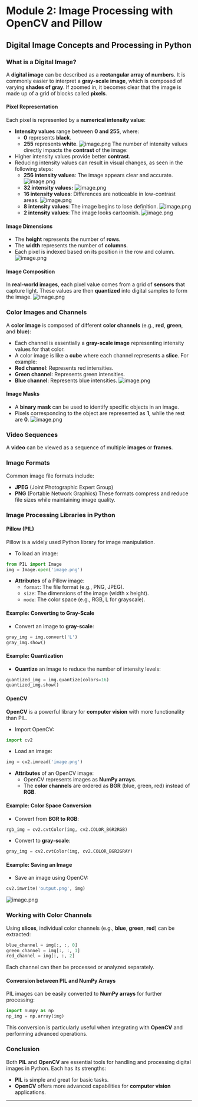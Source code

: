 

# Module 2: Image Processing with OpenCV and Pillow
## Digital Image Concepts and Processing in Python
### What is a Digital Image?
A **digital image** can be described as a **rectangular array of numbers**. It is commonly easier to interpret a **gray-scale image**, which is composed of varying **shades of gray**. If zoomed in, it becomes clear that the image is made up of a grid of blocks called **pixels**.
#### Pixel Representation
Each pixel is represented by a **numerical intensity value**:
- **Intensity values** range between **0 and 255**, where:
	- **0** represents **black**.
	- **255** represents **white**.
![image.png](https://prod-files-secure.s3.us-west-2.amazonaws.com/03e82b26-cccb-4906-bb56-adabcbdc0655/fa1bb4aa-313a-44c2-a7b3-7fa4a8432b08/image.png?X-Amz-Algorithm=AWS4-HMAC-SHA256&X-Amz-Content-Sha256=UNSIGNED-PAYLOAD&X-Amz-Credential=ASIAZI2LB466ZKCOSOAG%2F20250129%2Fus-west-2%2Fs3%2Faws4_request&X-Amz-Date=20250129T151510Z&X-Amz-Expires=3600&X-Amz-Security-Token=IQoJb3JpZ2luX2VjEIf%2F%2F%2F%2F%2F%2F%2F%2F%2F%2FwEaCXVzLXdlc3QtMiJGMEQCIBoWhaa%2B3RceC6F0KOXAnwwUckKyqatKb51QtAXXNrHwAiB%2Bj994bGX10GuetkP6qX6DF8g3HiddpeCpENwfNxZ5PSqIBAiQ%2F%2F%2F%2F%2F%2F%2F%2F%2F%2F8BEAAaDDYzNzQyMzE4MzgwNSIMMnXBvvTIuwsIAW91KtwDjoZD%2F0qk9C3sb8UrMPtQzZPcA8iG7s0nAaUJx%2BUmWxlhJTHJujqZGAoKleoDT4ZX1Jnk7o%2Fruq7Tl4FUuXB0kTkU6Zi7%2B0h8Dkv1D4uTiR1HKznVTsbvipVzxXdZ0BlJqkX%2FOgZgzFDAkUAxwp%2BJbv4DD6zi7ltdC7UY3eKpZV1fdMAX4CtZHxyn5dASdNo1P6svHvTRgzb4jdHAaF1XHdHTdGg0CvOOdrUeKp0qp5qc%2Fd1ezEcM2NmhjDoqbijRFJ0BXX4cooRY74hX04ReM9PRzL77EOVzEBFtX8m4euIKudYDsj5yY%2FRtUKzziUZApP8tMtjRhubdLYERV4PwfEhtgD5ldZPF%2Bj21cP7JhZB5%2FPWDySRJIwCgEZ8E4wLaoHnXx2zvv29POW9QDPOKBLuqIzbnArRtVunLVaavhk%2Bn2VWfboo3jeQc2qYMD7clDSQ68l0STo9CXhUc3tOQR64xTpcxVc8n8mg4ANAIybwcs5Sec4L9t6nY1QvLFQZ%2BxVXVsDlKxq3oN1xQ8djgnh54UnjSK%2B%2Figqasagbn0Dob%2Fx0Osc34bUvtY7jiYYp1PX0zwODOXx6xaELopdHQrTQaE3ta%2BeiZKGV%2B39jvRz59UyJ%2FvWytjIwo6Ncw7IPpvAY6pgHiGiUtNv5X7Pheb7YjxEIHILCDQ%2BcZVOP6PrM0X3Lu64zn82ppz%2BF6D5Si2ZElNF2Xv11R6mTWcP79TJLfc9vl5pHFI5KC%2BbrBGfDI5vktxbjhryfQLF1s3gY1bclsI1llCLqthTGtJT92QXhF1HF3vljLzLl6P7%2B5C1Q3TwpHdgJk4AJ388jtkGEbZPv7CBgh8Sw9vnp0LvT%2BHZ5Ghzwfy6WMZGIh&X-Amz-Signature=38bc9397b22bb7921c48ca3b85b36a527437e98219ba558ce34138149fc5aaf7&X-Amz-SignedHeaders=host&x-id=GetObject)
The number of intensity values directly impacts the **contrast** of the image:
- Higher intensity values provide better **contrast**.
- Reducing intensity values can result in visual changes, as seen in the following steps:
	- **256 intensity values**: The image appears clear and accurate.
![image.png](https://prod-files-secure.s3.us-west-2.amazonaws.com/03e82b26-cccb-4906-bb56-adabcbdc0655/0de7dfb4-99dc-4b87-8932-5165b3c3b775/image.png?X-Amz-Algorithm=AWS4-HMAC-SHA256&X-Amz-Content-Sha256=UNSIGNED-PAYLOAD&X-Amz-Credential=ASIAZI2LB466UIXEOYBD%2F20250129%2Fus-west-2%2Fs3%2Faws4_request&X-Amz-Date=20250129T151510Z&X-Amz-Expires=3600&X-Amz-Security-Token=IQoJb3JpZ2luX2VjEIf%2F%2F%2F%2F%2F%2F%2F%2F%2F%2FwEaCXVzLXdlc3QtMiJIMEYCIQDPPiHMTf5SZUiw9E7927uswjM%2FFe2JE2tjJPZcCRpJawIhAN38FZVVneOI9Moyu5bHHVmk6d3W25KFflugrXqtBJtgKogECJD%2F%2F%2F%2F%2F%2F%2F%2F%2F%2FwEQABoMNjM3NDIzMTgzODA1Igxmuche6gq%2BdCS3snkq3AMhr7YSuaZF1uko6Om0hAgoWlR%2FprO0a6mnjuTJ46WcycCs44DYmPxU5Li1HAIBXY4AAhiJ%2FvNXAtdJn3pUP3kRe%2FcLRvT5c32z7YYDjNRCzcNQVgAudRk8bjkUhaxxCpt0tH6w6L7q8OXxfjbhmFCv3MdZj4dyBZP1mPLWIQc7e%2FqlohDOVlUnwqXBc9mCriduuwfYGnKIh5Gpx4DBNqkiU4fsyKMP8arVEd73jrtCKCuG2fUO3%2BfDGvzWLLmej8xdxUtl79fHN8aW7D%2Fjc397xO7nMIORPabKXq5N0MEYwCSsMc9CRI8FReefap8fHYWL3wksjXfonm3iIujy2U1EkifD0GE3zAGoAM4icJSE%2Fwx%2F3UCUbUBz3rmCkpPIxSOsEspoPfaUKvuSZOSQ5TYNBQoP5qC%2BgXVo1NqLCkSUSo%2Fgjp3ZpsDV0ylUKjPfR0wFjrISwcrkyGHgpS9O6%2B%2BJ1suPq94dpF1qfinNQJcfqt1VaoLNuod4st6%2FP6bH5lA3mztku2KgReOMr6pMdhghxCFPkVuzs5v0QXdhgFUs9kyVexs1yA8OM9ZDF7krb1HtGPqlu%2FClQBg0rAxF3VgHcg69W70dyS6IQ%2BWfaAEfYBDErSdjXA5zTFGO1TCGhOm8BjqkAeV9r%2FeIslQn4WiVJapcRXcCgNGEnVOmywv22Xi3QTDbW4jLS9oGrnDbF2fG1m9OK7fuLTUDNIgn8GI76pDt0hQszqrdp5gjm0BN%2B0zXQwOn2yJkG0WzfXMmCF02cPd2viO4SletdytUKnBRd%2BW88oE39q%2FJd64YIm9QZ7tolfVwpLJm%2F3R3yH1DIU7fjqySeUFdfNwL2rPPAt0CT8M5agalvhMh&X-Amz-Signature=7a316657f9d86c0401e79db49d38c5b6dc7506f24ade8cb6b7ef7fc2133406af&X-Amz-SignedHeaders=host&x-id=GetObject)
	- **32 intensity values:**
![image.png](https://prod-files-secure.s3.us-west-2.amazonaws.com/03e82b26-cccb-4906-bb56-adabcbdc0655/7eb81f08-b190-4c5a-ba2b-2a498a15b2c4/image.png?X-Amz-Algorithm=AWS4-HMAC-SHA256&X-Amz-Content-Sha256=UNSIGNED-PAYLOAD&X-Amz-Credential=ASIAZI2LB466UIXEOYBD%2F20250129%2Fus-west-2%2Fs3%2Faws4_request&X-Amz-Date=20250129T151510Z&X-Amz-Expires=3600&X-Amz-Security-Token=IQoJb3JpZ2luX2VjEIf%2F%2F%2F%2F%2F%2F%2F%2F%2F%2FwEaCXVzLXdlc3QtMiJIMEYCIQDPPiHMTf5SZUiw9E7927uswjM%2FFe2JE2tjJPZcCRpJawIhAN38FZVVneOI9Moyu5bHHVmk6d3W25KFflugrXqtBJtgKogECJD%2F%2F%2F%2F%2F%2F%2F%2F%2F%2FwEQABoMNjM3NDIzMTgzODA1Igxmuche6gq%2BdCS3snkq3AMhr7YSuaZF1uko6Om0hAgoWlR%2FprO0a6mnjuTJ46WcycCs44DYmPxU5Li1HAIBXY4AAhiJ%2FvNXAtdJn3pUP3kRe%2FcLRvT5c32z7YYDjNRCzcNQVgAudRk8bjkUhaxxCpt0tH6w6L7q8OXxfjbhmFCv3MdZj4dyBZP1mPLWIQc7e%2FqlohDOVlUnwqXBc9mCriduuwfYGnKIh5Gpx4DBNqkiU4fsyKMP8arVEd73jrtCKCuG2fUO3%2BfDGvzWLLmej8xdxUtl79fHN8aW7D%2Fjc397xO7nMIORPabKXq5N0MEYwCSsMc9CRI8FReefap8fHYWL3wksjXfonm3iIujy2U1EkifD0GE3zAGoAM4icJSE%2Fwx%2F3UCUbUBz3rmCkpPIxSOsEspoPfaUKvuSZOSQ5TYNBQoP5qC%2BgXVo1NqLCkSUSo%2Fgjp3ZpsDV0ylUKjPfR0wFjrISwcrkyGHgpS9O6%2B%2BJ1suPq94dpF1qfinNQJcfqt1VaoLNuod4st6%2FP6bH5lA3mztku2KgReOMr6pMdhghxCFPkVuzs5v0QXdhgFUs9kyVexs1yA8OM9ZDF7krb1HtGPqlu%2FClQBg0rAxF3VgHcg69W70dyS6IQ%2BWfaAEfYBDErSdjXA5zTFGO1TCGhOm8BjqkAeV9r%2FeIslQn4WiVJapcRXcCgNGEnVOmywv22Xi3QTDbW4jLS9oGrnDbF2fG1m9OK7fuLTUDNIgn8GI76pDt0hQszqrdp5gjm0BN%2B0zXQwOn2yJkG0WzfXMmCF02cPd2viO4SletdytUKnBRd%2BW88oE39q%2FJd64YIm9QZ7tolfVwpLJm%2F3R3yH1DIU7fjqySeUFdfNwL2rPPAt0CT8M5agalvhMh&X-Amz-Signature=b3273ebd89c702cb0b26520a44a4842ad5211c1614ebce629ac30b515bed85f8&X-Amz-SignedHeaders=host&x-id=GetObject)
	- **16 intensity values**: Differences are noticeable in low-contrast areas.
![image.png](https://prod-files-secure.s3.us-west-2.amazonaws.com/03e82b26-cccb-4906-bb56-adabcbdc0655/6bf56d44-9a14-4b7b-98c2-1f00b8630f0c/image.png?X-Amz-Algorithm=AWS4-HMAC-SHA256&X-Amz-Content-Sha256=UNSIGNED-PAYLOAD&X-Amz-Credential=ASIAZI2LB466UIXEOYBD%2F20250129%2Fus-west-2%2Fs3%2Faws4_request&X-Amz-Date=20250129T151510Z&X-Amz-Expires=3600&X-Amz-Security-Token=IQoJb3JpZ2luX2VjEIf%2F%2F%2F%2F%2F%2F%2F%2F%2F%2FwEaCXVzLXdlc3QtMiJIMEYCIQDPPiHMTf5SZUiw9E7927uswjM%2FFe2JE2tjJPZcCRpJawIhAN38FZVVneOI9Moyu5bHHVmk6d3W25KFflugrXqtBJtgKogECJD%2F%2F%2F%2F%2F%2F%2F%2F%2F%2FwEQABoMNjM3NDIzMTgzODA1Igxmuche6gq%2BdCS3snkq3AMhr7YSuaZF1uko6Om0hAgoWlR%2FprO0a6mnjuTJ46WcycCs44DYmPxU5Li1HAIBXY4AAhiJ%2FvNXAtdJn3pUP3kRe%2FcLRvT5c32z7YYDjNRCzcNQVgAudRk8bjkUhaxxCpt0tH6w6L7q8OXxfjbhmFCv3MdZj4dyBZP1mPLWIQc7e%2FqlohDOVlUnwqXBc9mCriduuwfYGnKIh5Gpx4DBNqkiU4fsyKMP8arVEd73jrtCKCuG2fUO3%2BfDGvzWLLmej8xdxUtl79fHN8aW7D%2Fjc397xO7nMIORPabKXq5N0MEYwCSsMc9CRI8FReefap8fHYWL3wksjXfonm3iIujy2U1EkifD0GE3zAGoAM4icJSE%2Fwx%2F3UCUbUBz3rmCkpPIxSOsEspoPfaUKvuSZOSQ5TYNBQoP5qC%2BgXVo1NqLCkSUSo%2Fgjp3ZpsDV0ylUKjPfR0wFjrISwcrkyGHgpS9O6%2B%2BJ1suPq94dpF1qfinNQJcfqt1VaoLNuod4st6%2FP6bH5lA3mztku2KgReOMr6pMdhghxCFPkVuzs5v0QXdhgFUs9kyVexs1yA8OM9ZDF7krb1HtGPqlu%2FClQBg0rAxF3VgHcg69W70dyS6IQ%2BWfaAEfYBDErSdjXA5zTFGO1TCGhOm8BjqkAeV9r%2FeIslQn4WiVJapcRXcCgNGEnVOmywv22Xi3QTDbW4jLS9oGrnDbF2fG1m9OK7fuLTUDNIgn8GI76pDt0hQszqrdp5gjm0BN%2B0zXQwOn2yJkG0WzfXMmCF02cPd2viO4SletdytUKnBRd%2BW88oE39q%2FJd64YIm9QZ7tolfVwpLJm%2F3R3yH1DIU7fjqySeUFdfNwL2rPPAt0CT8M5agalvhMh&X-Amz-Signature=fa85ed1fddfdba9b70f14e263defe70a5795de7ab22e1bf1574e7ca04233d4fc&X-Amz-SignedHeaders=host&x-id=GetObject)
	- **8 intensity values**: The image begins to lose definition.
![image.png](https://prod-files-secure.s3.us-west-2.amazonaws.com/03e82b26-cccb-4906-bb56-adabcbdc0655/cca05878-ca1a-43e0-8bec-1d146756f9ae/image.png?X-Amz-Algorithm=AWS4-HMAC-SHA256&X-Amz-Content-Sha256=UNSIGNED-PAYLOAD&X-Amz-Credential=ASIAZI2LB466UIXEOYBD%2F20250129%2Fus-west-2%2Fs3%2Faws4_request&X-Amz-Date=20250129T151510Z&X-Amz-Expires=3600&X-Amz-Security-Token=IQoJb3JpZ2luX2VjEIf%2F%2F%2F%2F%2F%2F%2F%2F%2F%2FwEaCXVzLXdlc3QtMiJIMEYCIQDPPiHMTf5SZUiw9E7927uswjM%2FFe2JE2tjJPZcCRpJawIhAN38FZVVneOI9Moyu5bHHVmk6d3W25KFflugrXqtBJtgKogECJD%2F%2F%2F%2F%2F%2F%2F%2F%2F%2FwEQABoMNjM3NDIzMTgzODA1Igxmuche6gq%2BdCS3snkq3AMhr7YSuaZF1uko6Om0hAgoWlR%2FprO0a6mnjuTJ46WcycCs44DYmPxU5Li1HAIBXY4AAhiJ%2FvNXAtdJn3pUP3kRe%2FcLRvT5c32z7YYDjNRCzcNQVgAudRk8bjkUhaxxCpt0tH6w6L7q8OXxfjbhmFCv3MdZj4dyBZP1mPLWIQc7e%2FqlohDOVlUnwqXBc9mCriduuwfYGnKIh5Gpx4DBNqkiU4fsyKMP8arVEd73jrtCKCuG2fUO3%2BfDGvzWLLmej8xdxUtl79fHN8aW7D%2Fjc397xO7nMIORPabKXq5N0MEYwCSsMc9CRI8FReefap8fHYWL3wksjXfonm3iIujy2U1EkifD0GE3zAGoAM4icJSE%2Fwx%2F3UCUbUBz3rmCkpPIxSOsEspoPfaUKvuSZOSQ5TYNBQoP5qC%2BgXVo1NqLCkSUSo%2Fgjp3ZpsDV0ylUKjPfR0wFjrISwcrkyGHgpS9O6%2B%2BJ1suPq94dpF1qfinNQJcfqt1VaoLNuod4st6%2FP6bH5lA3mztku2KgReOMr6pMdhghxCFPkVuzs5v0QXdhgFUs9kyVexs1yA8OM9ZDF7krb1HtGPqlu%2FClQBg0rAxF3VgHcg69W70dyS6IQ%2BWfaAEfYBDErSdjXA5zTFGO1TCGhOm8BjqkAeV9r%2FeIslQn4WiVJapcRXcCgNGEnVOmywv22Xi3QTDbW4jLS9oGrnDbF2fG1m9OK7fuLTUDNIgn8GI76pDt0hQszqrdp5gjm0BN%2B0zXQwOn2yJkG0WzfXMmCF02cPd2viO4SletdytUKnBRd%2BW88oE39q%2FJd64YIm9QZ7tolfVwpLJm%2F3R3yH1DIU7fjqySeUFdfNwL2rPPAt0CT8M5agalvhMh&X-Amz-Signature=b9ab23b72af5757d0866289f4a876c5f905909a97aa938f626e7f9071d66e96d&X-Amz-SignedHeaders=host&x-id=GetObject)
	- **2 intensity values**: The image looks cartoonish.
![image.png](https://prod-files-secure.s3.us-west-2.amazonaws.com/03e82b26-cccb-4906-bb56-adabcbdc0655/12da64d7-6b97-44e0-bc2c-52b9c47ce212/image.png?X-Amz-Algorithm=AWS4-HMAC-SHA256&X-Amz-Content-Sha256=UNSIGNED-PAYLOAD&X-Amz-Credential=ASIAZI2LB466UIXEOYBD%2F20250129%2Fus-west-2%2Fs3%2Faws4_request&X-Amz-Date=20250129T151510Z&X-Amz-Expires=3600&X-Amz-Security-Token=IQoJb3JpZ2luX2VjEIf%2F%2F%2F%2F%2F%2F%2F%2F%2F%2FwEaCXVzLXdlc3QtMiJIMEYCIQDPPiHMTf5SZUiw9E7927uswjM%2FFe2JE2tjJPZcCRpJawIhAN38FZVVneOI9Moyu5bHHVmk6d3W25KFflugrXqtBJtgKogECJD%2F%2F%2F%2F%2F%2F%2F%2F%2F%2FwEQABoMNjM3NDIzMTgzODA1Igxmuche6gq%2BdCS3snkq3AMhr7YSuaZF1uko6Om0hAgoWlR%2FprO0a6mnjuTJ46WcycCs44DYmPxU5Li1HAIBXY4AAhiJ%2FvNXAtdJn3pUP3kRe%2FcLRvT5c32z7YYDjNRCzcNQVgAudRk8bjkUhaxxCpt0tH6w6L7q8OXxfjbhmFCv3MdZj4dyBZP1mPLWIQc7e%2FqlohDOVlUnwqXBc9mCriduuwfYGnKIh5Gpx4DBNqkiU4fsyKMP8arVEd73jrtCKCuG2fUO3%2BfDGvzWLLmej8xdxUtl79fHN8aW7D%2Fjc397xO7nMIORPabKXq5N0MEYwCSsMc9CRI8FReefap8fHYWL3wksjXfonm3iIujy2U1EkifD0GE3zAGoAM4icJSE%2Fwx%2F3UCUbUBz3rmCkpPIxSOsEspoPfaUKvuSZOSQ5TYNBQoP5qC%2BgXVo1NqLCkSUSo%2Fgjp3ZpsDV0ylUKjPfR0wFjrISwcrkyGHgpS9O6%2B%2BJ1suPq94dpF1qfinNQJcfqt1VaoLNuod4st6%2FP6bH5lA3mztku2KgReOMr6pMdhghxCFPkVuzs5v0QXdhgFUs9kyVexs1yA8OM9ZDF7krb1HtGPqlu%2FClQBg0rAxF3VgHcg69W70dyS6IQ%2BWfaAEfYBDErSdjXA5zTFGO1TCGhOm8BjqkAeV9r%2FeIslQn4WiVJapcRXcCgNGEnVOmywv22Xi3QTDbW4jLS9oGrnDbF2fG1m9OK7fuLTUDNIgn8GI76pDt0hQszqrdp5gjm0BN%2B0zXQwOn2yJkG0WzfXMmCF02cPd2viO4SletdytUKnBRd%2BW88oE39q%2FJd64YIm9QZ7tolfVwpLJm%2F3R3yH1DIU7fjqySeUFdfNwL2rPPAt0CT8M5agalvhMh&X-Amz-Signature=8f386271d9ec2479b5941ccb4930b8711ac3b9be897f0d6b1652874f00c88447&X-Amz-SignedHeaders=host&x-id=GetObject)
#### Image Dimensions
- The **height** represents the number of **rows**.
- The **width** represents the number of **columns**.
- Each pixel is indexed based on its position in the row and column.
![image.png](https://prod-files-secure.s3.us-west-2.amazonaws.com/03e82b26-cccb-4906-bb56-adabcbdc0655/ff056335-e79e-4491-b508-30cd45b6c194/image.png?X-Amz-Algorithm=AWS4-HMAC-SHA256&X-Amz-Content-Sha256=UNSIGNED-PAYLOAD&X-Amz-Credential=ASIAZI2LB466ZKCOSOAG%2F20250129%2Fus-west-2%2Fs3%2Faws4_request&X-Amz-Date=20250129T151510Z&X-Amz-Expires=3600&X-Amz-Security-Token=IQoJb3JpZ2luX2VjEIf%2F%2F%2F%2F%2F%2F%2F%2F%2F%2FwEaCXVzLXdlc3QtMiJGMEQCIBoWhaa%2B3RceC6F0KOXAnwwUckKyqatKb51QtAXXNrHwAiB%2Bj994bGX10GuetkP6qX6DF8g3HiddpeCpENwfNxZ5PSqIBAiQ%2F%2F%2F%2F%2F%2F%2F%2F%2F%2F8BEAAaDDYzNzQyMzE4MzgwNSIMMnXBvvTIuwsIAW91KtwDjoZD%2F0qk9C3sb8UrMPtQzZPcA8iG7s0nAaUJx%2BUmWxlhJTHJujqZGAoKleoDT4ZX1Jnk7o%2Fruq7Tl4FUuXB0kTkU6Zi7%2B0h8Dkv1D4uTiR1HKznVTsbvipVzxXdZ0BlJqkX%2FOgZgzFDAkUAxwp%2BJbv4DD6zi7ltdC7UY3eKpZV1fdMAX4CtZHxyn5dASdNo1P6svHvTRgzb4jdHAaF1XHdHTdGg0CvOOdrUeKp0qp5qc%2Fd1ezEcM2NmhjDoqbijRFJ0BXX4cooRY74hX04ReM9PRzL77EOVzEBFtX8m4euIKudYDsj5yY%2FRtUKzziUZApP8tMtjRhubdLYERV4PwfEhtgD5ldZPF%2Bj21cP7JhZB5%2FPWDySRJIwCgEZ8E4wLaoHnXx2zvv29POW9QDPOKBLuqIzbnArRtVunLVaavhk%2Bn2VWfboo3jeQc2qYMD7clDSQ68l0STo9CXhUc3tOQR64xTpcxVc8n8mg4ANAIybwcs5Sec4L9t6nY1QvLFQZ%2BxVXVsDlKxq3oN1xQ8djgnh54UnjSK%2B%2Figqasagbn0Dob%2Fx0Osc34bUvtY7jiYYp1PX0zwODOXx6xaELopdHQrTQaE3ta%2BeiZKGV%2B39jvRz59UyJ%2FvWytjIwo6Ncw7IPpvAY6pgHiGiUtNv5X7Pheb7YjxEIHILCDQ%2BcZVOP6PrM0X3Lu64zn82ppz%2BF6D5Si2ZElNF2Xv11R6mTWcP79TJLfc9vl5pHFI5KC%2BbrBGfDI5vktxbjhryfQLF1s3gY1bclsI1llCLqthTGtJT92QXhF1HF3vljLzLl6P7%2B5C1Q3TwpHdgJk4AJ388jtkGEbZPv7CBgh8Sw9vnp0LvT%2BHZ5Ghzwfy6WMZGIh&X-Amz-Signature=6147a149a490b0020cca5f79ab89bc03e38c70dae9b6ddccac681895d620a613&X-Amz-SignedHeaders=host&x-id=GetObject)
#### Image Composition
In **real-world images**, each pixel value comes from a grid of **sensors** that capture light. These values are then **quantized** into digital samples to form the image.
![image.png](https://prod-files-secure.s3.us-west-2.amazonaws.com/03e82b26-cccb-4906-bb56-adabcbdc0655/0c721ea0-409b-4d32-b630-a00d6f170d18/image.png?X-Amz-Algorithm=AWS4-HMAC-SHA256&X-Amz-Content-Sha256=UNSIGNED-PAYLOAD&X-Amz-Credential=ASIAZI2LB466ZKCOSOAG%2F20250129%2Fus-west-2%2Fs3%2Faws4_request&X-Amz-Date=20250129T151510Z&X-Amz-Expires=3600&X-Amz-Security-Token=IQoJb3JpZ2luX2VjEIf%2F%2F%2F%2F%2F%2F%2F%2F%2F%2FwEaCXVzLXdlc3QtMiJGMEQCIBoWhaa%2B3RceC6F0KOXAnwwUckKyqatKb51QtAXXNrHwAiB%2Bj994bGX10GuetkP6qX6DF8g3HiddpeCpENwfNxZ5PSqIBAiQ%2F%2F%2F%2F%2F%2F%2F%2F%2F%2F8BEAAaDDYzNzQyMzE4MzgwNSIMMnXBvvTIuwsIAW91KtwDjoZD%2F0qk9C3sb8UrMPtQzZPcA8iG7s0nAaUJx%2BUmWxlhJTHJujqZGAoKleoDT4ZX1Jnk7o%2Fruq7Tl4FUuXB0kTkU6Zi7%2B0h8Dkv1D4uTiR1HKznVTsbvipVzxXdZ0BlJqkX%2FOgZgzFDAkUAxwp%2BJbv4DD6zi7ltdC7UY3eKpZV1fdMAX4CtZHxyn5dASdNo1P6svHvTRgzb4jdHAaF1XHdHTdGg0CvOOdrUeKp0qp5qc%2Fd1ezEcM2NmhjDoqbijRFJ0BXX4cooRY74hX04ReM9PRzL77EOVzEBFtX8m4euIKudYDsj5yY%2FRtUKzziUZApP8tMtjRhubdLYERV4PwfEhtgD5ldZPF%2Bj21cP7JhZB5%2FPWDySRJIwCgEZ8E4wLaoHnXx2zvv29POW9QDPOKBLuqIzbnArRtVunLVaavhk%2Bn2VWfboo3jeQc2qYMD7clDSQ68l0STo9CXhUc3tOQR64xTpcxVc8n8mg4ANAIybwcs5Sec4L9t6nY1QvLFQZ%2BxVXVsDlKxq3oN1xQ8djgnh54UnjSK%2B%2Figqasagbn0Dob%2Fx0Osc34bUvtY7jiYYp1PX0zwODOXx6xaELopdHQrTQaE3ta%2BeiZKGV%2B39jvRz59UyJ%2FvWytjIwo6Ncw7IPpvAY6pgHiGiUtNv5X7Pheb7YjxEIHILCDQ%2BcZVOP6PrM0X3Lu64zn82ppz%2BF6D5Si2ZElNF2Xv11R6mTWcP79TJLfc9vl5pHFI5KC%2BbrBGfDI5vktxbjhryfQLF1s3gY1bclsI1llCLqthTGtJT92QXhF1HF3vljLzLl6P7%2B5C1Q3TwpHdgJk4AJ388jtkGEbZPv7CBgh8Sw9vnp0LvT%2BHZ5Ghzwfy6WMZGIh&X-Amz-Signature=e6ae84590b137063140a78ddf793eb24a6b819f8423f287884275cc42c56f928&X-Amz-SignedHeaders=host&x-id=GetObject)
### Color Images and Channels
A **color image** is composed of different **color channels** (e.g., **red**, **green**, and **blue**):
- Each channel is essentially a **gray-scale image** representing intensity values for that color.
- A color image is like a **cube** where each channel represents a **slice**.
For example:
- **Red channel**: Represents red intensities.
- **Green channel**: Represents green intensities.
- **Blue channel**: Represents blue intensities.
![image.png](https://prod-files-secure.s3.us-west-2.amazonaws.com/03e82b26-cccb-4906-bb56-adabcbdc0655/c0cc17c9-842f-413f-82e8-f3f44278cf74/image.png?X-Amz-Algorithm=AWS4-HMAC-SHA256&X-Amz-Content-Sha256=UNSIGNED-PAYLOAD&X-Amz-Credential=ASIAZI2LB466ZKCOSOAG%2F20250129%2Fus-west-2%2Fs3%2Faws4_request&X-Amz-Date=20250129T151510Z&X-Amz-Expires=3600&X-Amz-Security-Token=IQoJb3JpZ2luX2VjEIf%2F%2F%2F%2F%2F%2F%2F%2F%2F%2FwEaCXVzLXdlc3QtMiJGMEQCIBoWhaa%2B3RceC6F0KOXAnwwUckKyqatKb51QtAXXNrHwAiB%2Bj994bGX10GuetkP6qX6DF8g3HiddpeCpENwfNxZ5PSqIBAiQ%2F%2F%2F%2F%2F%2F%2F%2F%2F%2F8BEAAaDDYzNzQyMzE4MzgwNSIMMnXBvvTIuwsIAW91KtwDjoZD%2F0qk9C3sb8UrMPtQzZPcA8iG7s0nAaUJx%2BUmWxlhJTHJujqZGAoKleoDT4ZX1Jnk7o%2Fruq7Tl4FUuXB0kTkU6Zi7%2B0h8Dkv1D4uTiR1HKznVTsbvipVzxXdZ0BlJqkX%2FOgZgzFDAkUAxwp%2BJbv4DD6zi7ltdC7UY3eKpZV1fdMAX4CtZHxyn5dASdNo1P6svHvTRgzb4jdHAaF1XHdHTdGg0CvOOdrUeKp0qp5qc%2Fd1ezEcM2NmhjDoqbijRFJ0BXX4cooRY74hX04ReM9PRzL77EOVzEBFtX8m4euIKudYDsj5yY%2FRtUKzziUZApP8tMtjRhubdLYERV4PwfEhtgD5ldZPF%2Bj21cP7JhZB5%2FPWDySRJIwCgEZ8E4wLaoHnXx2zvv29POW9QDPOKBLuqIzbnArRtVunLVaavhk%2Bn2VWfboo3jeQc2qYMD7clDSQ68l0STo9CXhUc3tOQR64xTpcxVc8n8mg4ANAIybwcs5Sec4L9t6nY1QvLFQZ%2BxVXVsDlKxq3oN1xQ8djgnh54UnjSK%2B%2Figqasagbn0Dob%2Fx0Osc34bUvtY7jiYYp1PX0zwODOXx6xaELopdHQrTQaE3ta%2BeiZKGV%2B39jvRz59UyJ%2FvWytjIwo6Ncw7IPpvAY6pgHiGiUtNv5X7Pheb7YjxEIHILCDQ%2BcZVOP6PrM0X3Lu64zn82ppz%2BF6D5Si2ZElNF2Xv11R6mTWcP79TJLfc9vl5pHFI5KC%2BbrBGfDI5vktxbjhryfQLF1s3gY1bclsI1llCLqthTGtJT92QXhF1HF3vljLzLl6P7%2B5C1Q3TwpHdgJk4AJ388jtkGEbZPv7CBgh8Sw9vnp0LvT%2BHZ5Ghzwfy6WMZGIh&X-Amz-Signature=54ca8fad0c543de49c595a6908b6b2c24d89507d55c7c3123c07e5472bd8d599&X-Amz-SignedHeaders=host&x-id=GetObject)
#### Image Masks
- A **binary mask** can be used to identify specific objects in an image.
- Pixels corresponding to the object are represented as **1**, while the rest are **0**.
![image.png](https://prod-files-secure.s3.us-west-2.amazonaws.com/03e82b26-cccb-4906-bb56-adabcbdc0655/667eab4d-d19d-4618-81d0-663b6beb002c/image.png?X-Amz-Algorithm=AWS4-HMAC-SHA256&X-Amz-Content-Sha256=UNSIGNED-PAYLOAD&X-Amz-Credential=ASIAZI2LB466ZKCOSOAG%2F20250129%2Fus-west-2%2Fs3%2Faws4_request&X-Amz-Date=20250129T151510Z&X-Amz-Expires=3600&X-Amz-Security-Token=IQoJb3JpZ2luX2VjEIf%2F%2F%2F%2F%2F%2F%2F%2F%2F%2FwEaCXVzLXdlc3QtMiJGMEQCIBoWhaa%2B3RceC6F0KOXAnwwUckKyqatKb51QtAXXNrHwAiB%2Bj994bGX10GuetkP6qX6DF8g3HiddpeCpENwfNxZ5PSqIBAiQ%2F%2F%2F%2F%2F%2F%2F%2F%2F%2F8BEAAaDDYzNzQyMzE4MzgwNSIMMnXBvvTIuwsIAW91KtwDjoZD%2F0qk9C3sb8UrMPtQzZPcA8iG7s0nAaUJx%2BUmWxlhJTHJujqZGAoKleoDT4ZX1Jnk7o%2Fruq7Tl4FUuXB0kTkU6Zi7%2B0h8Dkv1D4uTiR1HKznVTsbvipVzxXdZ0BlJqkX%2FOgZgzFDAkUAxwp%2BJbv4DD6zi7ltdC7UY3eKpZV1fdMAX4CtZHxyn5dASdNo1P6svHvTRgzb4jdHAaF1XHdHTdGg0CvOOdrUeKp0qp5qc%2Fd1ezEcM2NmhjDoqbijRFJ0BXX4cooRY74hX04ReM9PRzL77EOVzEBFtX8m4euIKudYDsj5yY%2FRtUKzziUZApP8tMtjRhubdLYERV4PwfEhtgD5ldZPF%2Bj21cP7JhZB5%2FPWDySRJIwCgEZ8E4wLaoHnXx2zvv29POW9QDPOKBLuqIzbnArRtVunLVaavhk%2Bn2VWfboo3jeQc2qYMD7clDSQ68l0STo9CXhUc3tOQR64xTpcxVc8n8mg4ANAIybwcs5Sec4L9t6nY1QvLFQZ%2BxVXVsDlKxq3oN1xQ8djgnh54UnjSK%2B%2Figqasagbn0Dob%2Fx0Osc34bUvtY7jiYYp1PX0zwODOXx6xaELopdHQrTQaE3ta%2BeiZKGV%2B39jvRz59UyJ%2FvWytjIwo6Ncw7IPpvAY6pgHiGiUtNv5X7Pheb7YjxEIHILCDQ%2BcZVOP6PrM0X3Lu64zn82ppz%2BF6D5Si2ZElNF2Xv11R6mTWcP79TJLfc9vl5pHFI5KC%2BbrBGfDI5vktxbjhryfQLF1s3gY1bclsI1llCLqthTGtJT92QXhF1HF3vljLzLl6P7%2B5C1Q3TwpHdgJk4AJ388jtkGEbZPv7CBgh8Sw9vnp0LvT%2BHZ5Ghzwfy6WMZGIh&X-Amz-Signature=cb1870beab9fe310160bec8575e867522cc17467fb587ebad4d87501d1f12beb&X-Amz-SignedHeaders=host&x-id=GetObject)
### Video Sequences
A **video** can be viewed as a sequence of multiple **images** or **frames**.
### Image Formats
Common image file formats include:
- **JPEG** (Joint Photographic Expert Group)
- **PNG** (Portable Network Graphics)
These formats compress and reduce file sizes while maintaining image quality.
### Image Processing Libraries in Python
#### Pillow (PIL)
Pillow is a widely used Python library for image manipulation.
- To load an image:
```python
from PIL import Image
img = Image.open('image.png')
```
- **Attributes** of a Pillow image:
	- `format`: The file format (e.g., PNG, JPEG).
	- `size`: The dimensions of the image (width x height).
	- `mode`: The color space (e.g., RGB, L for grayscale).
#### Example: Converting to Gray-Scale
- Convert an image to **gray-scale**:
```python
gray_img = img.convert('L')
gray_img.show()
```
#### Example: Quantization
- **Quantize** an image to reduce the number of intensity levels:
```python
quantized_img = img.quantize(colors=16)
quantized_img.show()
```
#### OpenCV
**OpenCV** is a powerful library for **computer vision** with more functionality than PIL.
- Import OpenCV:
```python
import cv2
```
- Load an image:
```python
img = cv2.imread('image.png')
```
- **Attributes** of an OpenCV image:
	- OpenCV represents images as **NumPy arrays**.
	- The **color channels** are ordered as **BGR** (blue, green, red) instead of **RGB**.
#### Example: Color Space Conversion
- Convert from **BGR to RGB**:
```python
rgb_img = cv2.cvtColor(img, cv2.COLOR_BGR2RGB)
```
- Convert to **gray-scale**:
```python
gray_img = cv2.cvtColor(img, cv2.COLOR_BGR2GRAY)
```
#### Example: Saving an Image
- Save an image using OpenCV:
```python
cv2.imwrite('output.png', img)
```
![image.png](https://prod-files-secure.s3.us-west-2.amazonaws.com/03e82b26-cccb-4906-bb56-adabcbdc0655/25fcc977-54ea-484c-997e-9b6bd016f347/image.png?X-Amz-Algorithm=AWS4-HMAC-SHA256&X-Amz-Content-Sha256=UNSIGNED-PAYLOAD&X-Amz-Credential=ASIAZI2LB466ZKCOSOAG%2F20250129%2Fus-west-2%2Fs3%2Faws4_request&X-Amz-Date=20250129T151510Z&X-Amz-Expires=3600&X-Amz-Security-Token=IQoJb3JpZ2luX2VjEIf%2F%2F%2F%2F%2F%2F%2F%2F%2F%2FwEaCXVzLXdlc3QtMiJGMEQCIBoWhaa%2B3RceC6F0KOXAnwwUckKyqatKb51QtAXXNrHwAiB%2Bj994bGX10GuetkP6qX6DF8g3HiddpeCpENwfNxZ5PSqIBAiQ%2F%2F%2F%2F%2F%2F%2F%2F%2F%2F8BEAAaDDYzNzQyMzE4MzgwNSIMMnXBvvTIuwsIAW91KtwDjoZD%2F0qk9C3sb8UrMPtQzZPcA8iG7s0nAaUJx%2BUmWxlhJTHJujqZGAoKleoDT4ZX1Jnk7o%2Fruq7Tl4FUuXB0kTkU6Zi7%2B0h8Dkv1D4uTiR1HKznVTsbvipVzxXdZ0BlJqkX%2FOgZgzFDAkUAxwp%2BJbv4DD6zi7ltdC7UY3eKpZV1fdMAX4CtZHxyn5dASdNo1P6svHvTRgzb4jdHAaF1XHdHTdGg0CvOOdrUeKp0qp5qc%2Fd1ezEcM2NmhjDoqbijRFJ0BXX4cooRY74hX04ReM9PRzL77EOVzEBFtX8m4euIKudYDsj5yY%2FRtUKzziUZApP8tMtjRhubdLYERV4PwfEhtgD5ldZPF%2Bj21cP7JhZB5%2FPWDySRJIwCgEZ8E4wLaoHnXx2zvv29POW9QDPOKBLuqIzbnArRtVunLVaavhk%2Bn2VWfboo3jeQc2qYMD7clDSQ68l0STo9CXhUc3tOQR64xTpcxVc8n8mg4ANAIybwcs5Sec4L9t6nY1QvLFQZ%2BxVXVsDlKxq3oN1xQ8djgnh54UnjSK%2B%2Figqasagbn0Dob%2Fx0Osc34bUvtY7jiYYp1PX0zwODOXx6xaELopdHQrTQaE3ta%2BeiZKGV%2B39jvRz59UyJ%2FvWytjIwo6Ncw7IPpvAY6pgHiGiUtNv5X7Pheb7YjxEIHILCDQ%2BcZVOP6PrM0X3Lu64zn82ppz%2BF6D5Si2ZElNF2Xv11R6mTWcP79TJLfc9vl5pHFI5KC%2BbrBGfDI5vktxbjhryfQLF1s3gY1bclsI1llCLqthTGtJT92QXhF1HF3vljLzLl6P7%2B5C1Q3TwpHdgJk4AJ388jtkGEbZPv7CBgh8Sw9vnp0LvT%2BHZ5Ghzwfy6WMZGIh&X-Amz-Signature=6909c6e5f962cc88f8e4a0a1e7b032da5e75769cd8f2d05dcd691486e411a421&X-Amz-SignedHeaders=host&x-id=GetObject)
### Working with Color Channels
Using **slices**, individual color channels (e.g., **blue**, **green**, **red**) can be extracted:
```python
blue_channel = img[:, :, 0]
green_channel = img[:, :, 1]
red_channel = img[:, :, 2]
```
Each channel can then be processed or analyzed separately.
#### Conversion between PIL and NumPy Arrays
PIL images can be easily converted to **NumPy arrays** for further processing:
```python
import numpy as np
np_img = np.array(img)
```
This conversion is particularly useful when integrating with **OpenCV** and performing advanced operations.
### Conclusion
Both **PIL** and **OpenCV** are essential tools for handling and processing digital images in Python. Each has its strengths:
- **PIL** is simple and great for basic tasks.
- **OpenCV** offers more advanced capabilities for **computer vision** applications.
___


